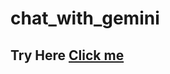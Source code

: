 # chat_with_gemini
 
## Try Here <a href = "https://huggingface.co/spaces/GlitchGhost/ChitChat_with_gemini"> Click me </a>
